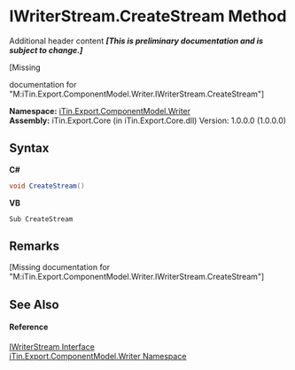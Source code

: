 # IWriterStream.CreateStream Method 
Additional header content _**\[This is preliminary documentation and is subject to change.\]**_

\[Missing <summary> documentation for "M:iTin.Export.ComponentModel.Writer.IWriterStream.CreateStream"\]

**Namespace:**&nbsp;<a href="37973b78-6b66-1218-9d7d-14680ab2aeda">iTin.Export.ComponentModel.Writer</a><br />**Assembly:**&nbsp;iTin.Export.Core (in iTin.Export.Core.dll) Version: 1.0.0.0 (1.0.0.0)

## Syntax

**C#**<br />
``` C#
void CreateStream()
```

**VB**<br />
``` VB
Sub CreateStream
```


## Remarks
\[Missing <remarks> documentation for "M:iTin.Export.ComponentModel.Writer.IWriterStream.CreateStream"\]

## See Also


#### Reference
<a href="615aecae-a6c0-0e8a-5163-e1457722d981">IWriterStream Interface</a><br /><a href="37973b78-6b66-1218-9d7d-14680ab2aeda">iTin.Export.ComponentModel.Writer Namespace</a><br />